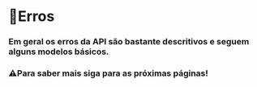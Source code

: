 # 😬Erros

### Em geral os erros da API são bastante descritivos e seguem alguns modelos básicos.

### ⚠️Para saber mais siga para as próximas páginas!